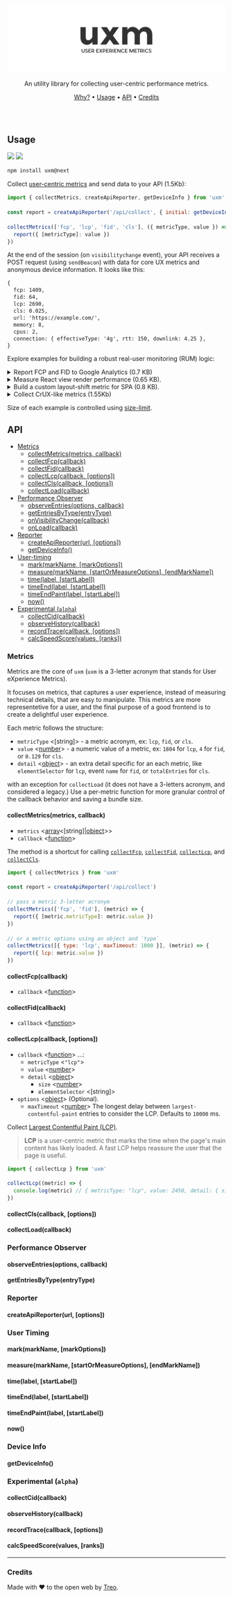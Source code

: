 <p align="center">
  <img src="./.github/logo.png" />
</p>

<p align="center">
  An utility library for collecting user-centric performance metrics.
</p>

<p align="center">
  <a href="#">Why?</a> • <a href="#usage">Usage</a> • <a href="#api">API</a> • <a href="#credits">Credits</a>
</p>

<br/>
<br/>

## Usage

[![](https://img.shields.io/npm/v/uxm.svg)](https://npmjs.org/package/uxm)
[![](https://img.shields.io/badge/license-MIT-blue.svg)](./LICENSE)

```bash
npm install uxm@next
```

Collect [user-centric metrics](https://web.dev/metrics/) and send data to your API (1.5Kb):

```js
import { collectMetrics, createApiReporter, getDeviceInfo } from 'uxm'

const report = createApiReporter('/api/collect', { initial: getDeviceInfo() })

collectMetrics(['fcp', 'lcp', 'fid', 'cls'], ({ metricType, value }) => {
  report({ [metricType]: value })
})
```

At the end of the session (on `visibilitychange` event), your API receives a POST request (using `sendBeacon`) with data for core UX metrics and anonymous device information. It looks like this:

```json5
{
  fcp: 1409,
  fid: 64,
  lcp: 2690,
  cls: 0.025,
  url: 'https://example.com/',
  memory: 8,
  cpus: 2,
  connection: { effectiveType: '4g', rtt: 150, downlink: 4.25 },
}
```

Explore examples for building a robust real-user monitoring (RUM) logic:

<details>
  <summary>Report FCP and FID to Google Analytics (0.7 KB)</summary>

Use Google Analytics as a free RUM service, and report user-centric performance metrics.
Learn more about [using Google Analytics for site speed monitoring](https://philipwalton.com/articles/the-google-analytics-setup-i-use-on-every-site-i-build/#performance-tracking).

[`google-analytics-reporter.js`](./examples/google-analytics-reporter.js):

```js
import { collectFcp, collectFid } from 'uxm'

collectFcp(reportToGoogleAnalytics)
collectFid(reportToGoogleAnalytics)

function reportToGoogleAnalytics(metric) {
  ga('send', 'event', {
    eventCategory: 'Performance Metrics',
    eventAction: 'track',
    [metric.metricType]: metric.value,
  })
}
```

</details>

<details>
  <summary>Measure React view render performance (0.65 KB).</summary>

A react-hook example that measures rendering performance and creates a custom [user-timing](https://developer.mozilla.org/en-US/docs/Web/API/User_Timing_API) measure.

[`react-use-time-hook.js`](./examples/react-use-time-hook.js):

```js
import { time, timeEndPaint } from 'uxm'

export function App() {
  useTime('render:app')
  return 'Hello from React'
}

function useTime(label) {
  time(label) // render started
  useEffect(() => timeEndPaint(label), []) // render ended, and the browser paint has been procceed.
}
```

</details>

<details>
  <summary>Build a custom layout-shift metric for SPA (0.8 KB).</summary>

[Layout Instability](https://wicg.github.io/layout-instability/) is a flexible API that allows building custom metrics on top — like, measuring cumulative layout shift per view, not the whole session.

[`custom-layout-shift.js`](./examples/custom-layout-shift.js):

```js
import { observeEntries } from 'uxm'
import { observeHistory } from 'uxm/experimental'

/** @type {{ url: string, cls: number }[]} */
let views = []
let cls = 0

// cummulate `layout-shift` values, with an input

observeEntries('layout-shift', (layoutShiftEntries) => {
  layoutShiftEntries.forEach((e) => {
    if (!e.hadRecentInput) cls += e.value
  })
})

// observe `history` changes,
// and reset `cls` when a route changes

observeHistory((e) => {
  views.push({ url: e.prevUrl, cls })
  cls = 0
})
```

</details>

<details>
  <summary>Collect CrUX-like metrics (1.55Kb)</summary>

[Chrome UX Report (CrUX)](https://developers.google.com/web/tools/chrome-user-experience-report/) is a great way to see
how real-world Chrome users experience the speed of your website. But for privacy reasons, CrUX aggregates data only per origin.

This script collects detailed crux-like analytics on the URL level.

[`crux-metrics.js`](./examples/crux-metrics.js):

```js
import { getDeviceInfo, collectLoad, collectFcp, collectLcp, collectFid, collectCls, onVisibilityChange } from 'uxm'

// init `metrics` and get device information

const { connection, url } = getDeviceInfo()
const metrics = { url, effectiveConnectionType: connection.effectiveType }

// collect loading metrics

collectLoad(({ value: load, detail: { domContentLoaded, timeToFirstByte } }) => {
  metrics.timeToFirstByte = timeToFirstByte
  metrics.domContentLoaded = domContentLoaded
  metrics.load = load
})

// collect user-centric metrics

collectFcp(({ value }) => (metrics.firstContentfulPaint = value))
collectLcp(({ value }) => (metrics.largestContentfulPaint = value))
collectFid(({ value }) => (metrics.firstInputDelay = value))
collectCls(({ value }) => (metrics.cumulativeLayoutShift = value))

// all metrics are collected on "visibilitychange" event

onVisibilityChange(() => {
  console.log(metrics)
  //  {
  //    "url": "https://example.com/",
  //    "effectiveConnectionType": "4g",
  //    "timeToFirstByte": 1204,
  //    "domContentLoaded": 1698,
  //    "load": 2508
  //    "firstContentfulPaint": 1646,
  //    "largestContentfulPaint": 3420,
  //    "firstInputDelay": 12,
  //    "cumulativeLayoutShift": 0.12,
  //  }
}, 1)
```

</details>

Size of each example is controlled using [size-limit](./package.json#L74).

## API

- [Metrics](#metrics)
  - [collectMetrics(metrics, callback)](#collectmetricsmetrics-callback)
  - [collectFcp(callback)](#collectfcpcallback)
  - [collectFid(callback)](#collectfidcallback)
  - [collectLcp(callback, [options])](#collectlcpcallback-options)
  - [collectCls(callback, [options])](#collectclscallback-options)
  - [collectLoad(callback)](#collectloadcallback)
- [Performance Observer](#performance-observer)
  - [observeEntries(options, callback)](#)
  - [getEntriesByType(entryType)](#)
  - [onVisibilityChange(callback)](#)
  - [onLoad(callback)](#)
- [Reporter](#reporter)
  - [createApiReporter(url, [options])](#)
  - [getDeviceInfo()](#)
- [User-timing](#user-timing)
  - [mark(markName, [markOptions])](#)
  - [measure(markName, [startOrMeasureOptions], [endMarkName])](#)
  - [time(label, [startLabel])](#)
  - [timeEnd(label, [startLabel])](#)
  - [timeEndPaint(label, [startLabel])](#)
  - [now()](#)
- [Experimental (`alpha`)](#experimental-alpha)
  - [collectCid(callback)](#)
  - [observeHistory(callback)](#)
  - [recordTrace(callback, [options])](#)
  - [calcSpeedScore(values, [ranks])](#)

### Metrics

Metrics are the core of `uxm` (`uxm` is a 3-letter acronym that stands for User eXperience Metrics).

It focuses on metrics, that captures a user experience, instead of measuring technical details, that are easy to manipulate.
This metrics are more representetive for a user, and the final purpose of a good frontend is to create a delightful user experience.

Each metric follows the structure:

- `metricType` <[string]> - a metric acronym, ex: `lcp`, `fid`, or `cls`.
- `value` <[number]> - a numeric value of a metric, ex: `1804` for `lcp`, `4` for `fid`, or `0.129` for `cls`.
- `detail` <[object]> - an extra detail specific for an each metric, like `elementSelector` for `lcp`, event `name` for `fid`, or `totalEntries` for `cls`.

with an exception for `collectLoad` (it does not have a 3-letters acronym, and considered a legacy.)
Use a per-metric function for more granular control of the callback behavior and saving a bundle size.

#### collectMetrics(metrics, callback)

- `metrics` <[array]<[string]|[object]>>
- `callback` <[function]>

The method is a shortcut for calling [`collectFcp`](#collectfcpcallback), [`collectFid`](#collectfidcallback), [`collectLcp`](#collectlcpcallback-options), and [`collectCls`](#collectclscallback-options).

```js
import { collectMetrics } from 'uxm'

const report = createApiReporter('/api/collect')

// pass a metric 3-letter acronym
collectMetrics(['fcp', 'fid'], (metric) => {
  report({ [metric.metricType]: metric.value })
})

// or a metric options using an object and `type`
collectMetrics([{ type: 'lcp', maxTimeout: 1000 }], (metric) => {
  report({ lcp: metric.value })
})
```

#### collectFcp(callback)

- `callback` <[function](FcpMetric)>

#### collectFid(callback)

- `callback` <[function](FidMetric)>

#### collectLcp(callback, [options])

- `callback` <[function]> ...:
  - `metricType` <`"lcp"`>
  - `value` <[number]>
  - `detail` <[object]>
    - `size` <[number]>
    - `elementSelector` <[string]>
- `options` <[object]> (Optional).
  - `maxTimeout` <[number]> The longest delay between `largest-contentful-paint` entries to consider the LCP. Defaults to `10000` ms.

Collect [Largest Contentful Paint (LCP)](https://web.dev/lcp/).

> **LCP** is a user-centric metric thst marks the time when the page's main content has likely loaded.
> A fast LCP helps reassure the user that the page is useful.

```js
import { collectLcp } from 'uxm'

collectLcp((metric) => {
  console.log(metric) // { metricType: "lcp", value: 2450, detail: { size: 8620, elementSelector: "body > h1" } }
})
```

#### collectCls(callback, [options])

#### collectLoad(callback)

### Performance Observer

#### observeEntries(options, callback)

#### getEntriesByType(entryType)

### Reporter

#### createApiReporter(url, [options])

### User Timing

#### mark(markName, [markOptions])

#### measure(markName, [startOrMeasureOptions], [endMarkName])

#### time(label, [startLabel])

#### timeEnd(label, [startLabel])

#### timeEndPaint(label, [startLabel])

#### now()

### Device Info

#### getDeviceInfo()

### Experimental (`alpha`)

#### collectCid(callback)

#### observeHistory(callback)

#### recordTrace(callback, [options])

#### calcSpeedScore(values, [ranks])

---

### Credits

Made with ❤️ to the open web by [Treo](https://treo.sh/).

[array]: https://developer.mozilla.org/en-US/docs/Web/JavaScript/Reference/Global_Objects/Array 'Array'
[function]: https://developer.mozilla.org/en-US/docs/Web/JavaScript/Reference/Global_Objects/Function 'Function'
[number]: https://developer.mozilla.org/en-US/docs/Web/JavaScript/Data_structures#Number_type 'Number'
[object]: https://developer.mozilla.org/en-US/docs/Web/JavaScript/Reference/Global_Objects/Object 'Object'
